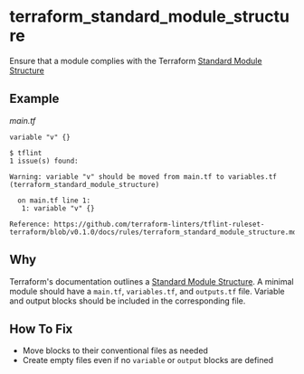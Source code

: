 # terraform_standard_module_structure

Ensure that a module complies with the Terraform [Standard Module Structure](https://www.terraform.io/docs/modules/index.html#standard-module-structure)

## Example

_main.tf_
```hcl
variable "v" {}
```

```
$ tflint
1 issue(s) found:

Warning: variable "v" should be moved from main.tf to variables.tf (terraform_standard_module_structure)

  on main.tf line 1:
   1: variable "v" {}

Reference: https://github.com/terraform-linters/tflint-ruleset-terraform/blob/v0.1.0/docs/rules/terraform_standard_module_structure.md
```

## Why

Terraform's documentation outlines a [Standard Module Structure](https://www.terraform.io/docs/modules/structure.html). A minimal module should have a `main.tf`, `variables.tf`, and `outputs.tf` file. Variable and output blocks should be included in the corresponding file.

## How To Fix

* Move blocks to their conventional files as needed
* Create empty files even if no `variable` or `output` blocks are defined
